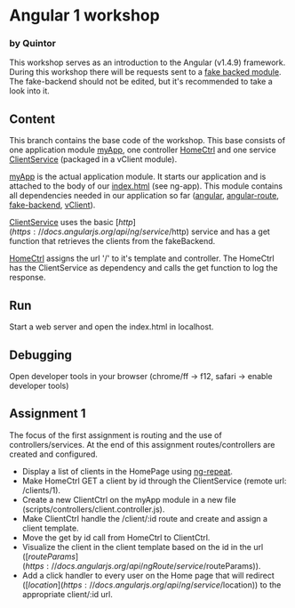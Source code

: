 # Angular 1 workshop
### by Quintor
This workshop serves as an introduction to the Angular (v1.4.9) framework. During this workshop there will be requests sent to 
a [fake backed module](../master/libs/fake-backend.js).  The fake-backend should not be edited, but it's recommended to take a
look into it.

## Content
This branch contains the base code of the workshop. This base consists of one application module [myApp](../master/scripts/app.js), one 
controller [HomeCtrl](../master/scripts/controllers/home.controller.js) and one service [ClientService](../master/scripts/services/client.service.js) (packaged in a vClient module).

[myApp](../master/scripts/app.js) is the actual application module. It starts our application and is attached to the body of our [index.html](../master/index.html) (see ng-app). This module 
contains all dependencies needed in our application so far ([angular](../master/libs/angular.js), [angular-route](../master/libs/angular-route.js), [fake-backend](../master/libs/fake-backend.js), [vClient](../master/scripts/services/client.service.js)).

[ClientService](../master/scripts/services/client.service.js) uses the basic [$http](https://docs.angularjs.org/api/ng/service/$http) service and has a get function that retrieves the clients from the fakeBackend.

[HomeCtrl](../master/scripts/controllers/home.controller.js) assigns the url '/' to it's template and controller. The HomeCtrl has the ClientService as dependency and calls
the get function to log the response.

## Run
Start a web server and open the index.html in localhost.

## Debugging
Open developer tools in your browser (chrome/ff -> f12, safari -> enable developer tools)

## Assignment 1
The focus of the first assignment is routing and the use of controllers/services.
At the end of this assignment routes/controllers are created and configured.

- Display a list of clients in the HomePage using [ng-repeat](https://docs.angularjs.org/api/ng/directive/ngRepeat).
- Make HomeCtrl GET a client by id through the ClientService (remote url: /clients/1).
- Create a new ClientCtrl on the myApp module in a new file (scripts/controllers/client.controller.js).
- Make ClientCtrl handle the /client/:id route and create and assign a client template.
- Move the get by id call from HomeCtrl to ClientCtrl.
- Visualize the client in the client template based on the id in the url ([$routeParams](https://docs.angularjs.org/api/ngRoute/service/$routeParams)).
- Add a click handler to every user on the Home page that will redirect ([$location](https://docs.angularjs.org/api/ng/service/$location)) to the appropriate client/:id url.